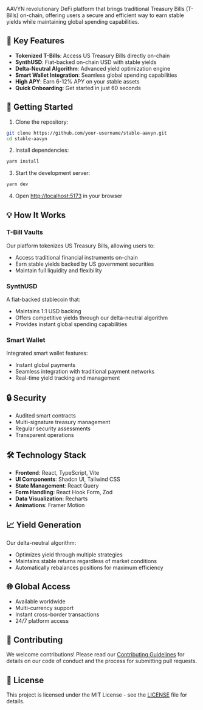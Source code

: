 AAVYN
revolutionary DeFi platform that brings traditional Treasury Bills (T-Bills) on-chain, offering users a secure and efficient way to earn stable yields while maintaining global spending capabilities.

## 🌟 Key Features

- **Tokenized T-Bills**: Access US Treasury Bills directly on-chain
- **SynthUSD**: Fiat-backed on-chain USD with stable yields
- **Delta-Neutral Algorithm**: Advanced yield optimization engine
- **Smart Wallet Integration**: Seamless global spending capabilities
- **High APY**: Earn 6-12% APY on your stable assets
- **Quick Onboarding**: Get started in just 60 seconds

## 🚀 Getting Started

1. Clone the repository:
```bash
git clone https://github.com/your-username/stable-aavyn.git
cd stable-aavyn
```

2. Install dependencies:
```bash
yarn install
```

3. Start the development server:
```bash
yarn dev
```

4. Open [http://localhost:5173](http://localhost:5173) in your browser

## 💡 How It Works

### T-Bill Vaults
Our platform tokenizes US Treasury Bills, allowing users to:
- Access traditional financial instruments on-chain
- Earn stable yields backed by US government securities
- Maintain full liquidity and flexibility

### SynthUSD
A fiat-backed stablecoin that:
- Maintains 1:1 USD backing
- Offers competitive yields through our delta-neutral algorithm
- Provides instant global spending capabilities

### Smart Wallet
Integrated smart wallet features:
- Instant global payments
- Seamless integration with traditional payment networks
- Real-time yield tracking and management

## 🔒 Security

- Audited smart contracts
- Multi-signature treasury management
- Regular security assessments
- Transparent operations

## 🛠️ Technology Stack

- **Frontend**: React, TypeScript, Vite
- **UI Components**: Shadcn UI, Tailwind CSS
- **State Management**: React Query
- **Form Handling**: React Hook Form, Zod
- **Data Visualization**: Recharts
- **Animations**: Framer Motion

## 📈 Yield Generation

Our delta-neutral algorithm:
- Optimizes yield through multiple strategies
- Maintains stable returns regardless of market conditions
- Automatically rebalances positions for maximum efficiency

## 🌐 Global Access

- Available worldwide
- Multi-currency support
- Instant cross-border transactions
- 24/7 platform access

## 🤝 Contributing

We welcome contributions! Please read our [Contributing Guidelines](CONTRIBUTING.md) for details on our code of conduct and the process for submitting pull requests.

## 📄 License

This project is licensed under the MIT License - see the [LICENSE](LICENSE) file for details.
